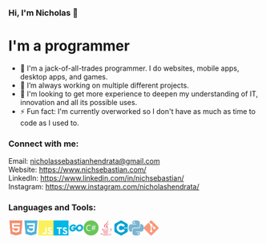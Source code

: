 ### Hi, I'm Nicholas 👋

# I'm a programmer

- 💪 I'm a jack-of-all-trades programmer. I do websites, mobile apps, desktop apps, and games.
- 🔭 I’m always working on multiple different projects.
- 👯 I'm looking to get more experience to deepen my understanding of IT, innovation and all its possible uses.
- ⚡ Fun fact: I'm currently overworked so I don't have as much as time to code as I used to.

### Connect with me:

Email: nicholassebastianhendrata@gmail.com <br/>
Website: https://www.nichsebastian.com/ <br/>
LinkedIn: https://www.linkedin.com/in/nichsebastian/ <br/>
Instagram: https://www.instagram.com/nicholashendrata/

### Languages and Tools:

<img align="left" alt="HTML5" width="30px" src="https://github.com/NicholasSebastian/NicholasSebastian/blob/master/html5.svg" />
<img align="left" alt="CSS3" width="30px" src="https://github.com/NicholasSebastian/NicholasSebastian/blob/master/css3.svg" />
<img align="left" alt="JavaScript" width="30px" src="https://github.com/NicholasSebastian/NicholasSebastian/blob/master/javascript.svg" />
<img align="left" alt="TypeScript" width="30px" src="https://github.com/NicholasSebastian/NicholasSebastian/blob/master/typescript.svg" />
<img align="left" alt="Go" width="30px" src="https://github.com/NicholasSebastian/NicholasSebastian/blob/master/go.svg" >
<img align="left" alt="C#" width="30px" src="https://github.com/NicholasSebastian/NicholasSebastian/blob/master/csharp.svg" >
<img align="left" alt="Java" width="30px" src="https://github.com/NicholasSebastian/NicholasSebastian/blob/master/java.svg" >
<img align="left" alt="C++" width="30px" src="https://github.com/NicholasSebastian/NicholasSebastian/blob/master/cplusplus.svg" >
<img align="left" alt="Python" width="30px" src="https://github.com/NicholasSebastian/NicholasSebastian/blob/master/python.svg" >
<img align="left" alt="Git" width="30px" src="https://github.com/NicholasSebastian/NicholasSebastian/blob/master/git.svg" />
